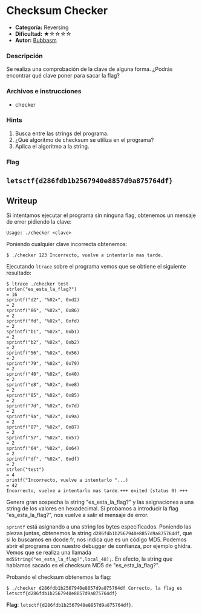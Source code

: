 # Checksum Checker
- **Categoría:** Reversing
- **Dificultad:** ★☆☆☆☆
- **Autor:** [Bubbasm](https://github.com/Bubbasm)

### Descripción
Se realiza una comprobación de la clave de alguna forma. ¿Podrás encontrar qué clave poner para sacar la flag?

### Archivos e instrucciones
- checker

### Hints
1. Busca entre las strings del programa.
2. ¿Qué algoritmo de checksum se utiliza en el programa?
3. Aplica el algoritmo a la string.

### Flag
`letsctf{d286fdb1b2567940e8857d9a875764df}`
---

## Writeup  
Si intentamos ejecutar el programa sin ninguna flag, obtenemos un mensaje de error pidiendo la clave:

``
Usage:
./checker <clave>
``

Poniendo cualquier clave incorrecta obtenemos:

``
$ ./checker 123
Incorrecto, vuelve a intentarlo mas tarde.
``

Ejecutando `ltrace` sobre el programa vemos que se obtiene el siguiente resultado:

```
$ ltrace ./checker test
strlen("es_esta_la_flag?")                                                                  = 16
sprintf("d2", "%02x", 0xd2)                                                                 = 2
sprintf("86", "%02x", 0x86)                                                                 = 2
sprintf("fd", "%02x", 0xfd)                                                                 = 2
sprintf("b1", "%02x", 0xb1)                                                                 = 2
sprintf("b2", "%02x", 0xb2)                                                                 = 2
sprintf("56", "%02x", 0x56)                                                                 = 2
sprintf("79", "%02x", 0x79)                                                                 = 2
sprintf("40", "%02x", 0x40)                                                                 = 2
sprintf("e8", "%02x", 0xe8)                                                                 = 2
sprintf("85", "%02x", 0x85)                                                                 = 2
sprintf("7d", "%02x", 0x7d)                                                                 = 2
sprintf("9a", "%02x", 0x9a)                                                                 = 2
sprintf("87", "%02x", 0x87)                                                                 = 2
sprintf("57", "%02x", 0x57)                                                                 = 2
sprintf("64", "%02x", 0x64)                                                                 = 2
sprintf("df", "%02x", 0xdf)                                                                 = 2
strlen("test")                                                                              = 4
printf("Incorrecto, vuelve a intentarlo "...)                                               = 42
Incorrecto, vuelve a intentarlo mas tarde.+++ exited (status 0) +++
```

Genera gran sospecha la string "es_esta_la_flag?" y las asignaciones a una string de los valores en hexadecimal.
Si probamos a introducir la flag "es_esta_la_flag?", nos vuelve a salir el mensaje de error.

`sprintf` está asignando a una string los bytes especificados. Poniendo las piezas juntas, obtenemos la string `d286fdb1b2567940e8857d9a875764df`, que si lo buscamos en dcode.fr, nos indica que es un código MD5. 
Podemos abrir el programa con nuestro debugger de confianza, por ejemplo ghidra. Vemos que se realiza una llamada `md5String("es_esta_la_flag?",local_48);`. En efecto, la string que habíamos sacado es el checksum MD5 de "es_esta_la_flag?".

Probando el checksum obtenemos la flag:

``
$ ./checker d286fdb1b2567940e8857d9a875764df
Correcto, la flag es letsctf{d286fdb1b2567940e8857d9a875764df}
``

**Flag**: `letsctf{d286fdb1b2567940e8857d9a875764df}`.
